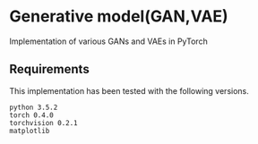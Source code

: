 # Generative model(GAN,VAE)
Implementation of various GANs and VAEs in PyTorch

## Requirements

This implementation has been tested with the following versions.

```
python 3.5.2
torch 0.4.0
torchvision 0.2.1
matplotlib
```
